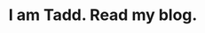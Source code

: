 ---
layout: home
title: "I am Tadd. Read my blog."
description: "I write stories, create characters, play video games, produce podcasts, and make products."
tags: [Tadd, stories, video games, blog, product design, entrepreneur]
image:
  feature: typewriter.jpg
---